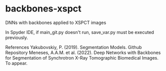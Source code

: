 # backbones-xspct
DNNs with backbones applied to XSPCT images

In Spyder IDE, if main_git.py doesn't run, save_var.py must be executed previously.

References
Yakubovskiy, P. (2019). Segmentation Models. Github Repository 
Meneses, A.A.M. et al. (2022). Deep Networks with Backbones for Segmentation of Synchrotron X-Ray Tomographic Biomedical Images. To appear.
